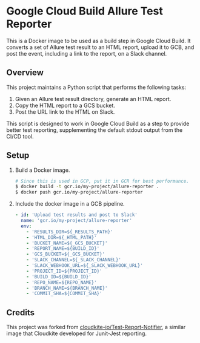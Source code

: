 # Google Cloud Build Allure Test Reporter

This is a Docker image to be used as a build step in Google Cloud Build. It converts a set of Allure test result to an HTML report, upload it to GCB, and post the event, including a link to the report, on a Slack channel.

## Overview

This project maintains a Python script that performs the following tasks:

1. Given an Allure test result directory, generate an HTML report.
1. Copy the HTML report to a GCS bucket.
1. Post the URL link to the HTML on Slack.

This script is designed to work in Google Cloud Build as a step to provide better test reporting, supplementing the default stdout output from the CI/CD tool.

## Setup

1. Build a Docker image.

   ```bash
   # Since this is used in GCP, put it in GCR for best performance.
   $ docker build -t gcr.io/my-project/allure-reporter .
   $ docker push gcr.io/my-project/allure-reporter
   ```

1. Include the docker image in a GCB pipeline.

   ```yaml
   - id: 'Upload test results and post to Slack'
     name: 'gcr.io/my-project/allure-reporter'
     env:
       - 'RESULTS_DIR=${_RESULTS_PATH}'
       - 'HTML_DIR=${_HTML_PATH}'
       - 'BUCKET_NAME=${_GCS_BUCKET}'
       - 'REPORT_NAME=${BUILD_ID}'
       - 'GCS_BUCKET=${_GCS_BUCKET}'
       - 'SLACK_CHANNEL=${_SLACK_CHANNEL}'
       - 'SLACK_WEBHOOK_URL=${_SLACK_WEBHOOK_URL}'
       - 'PROJECT_ID=${PROJECT_ID}'
       - 'BUILD_ID=${BUILD_ID}'
       - 'REPO_NAME=${REPO_NAME}'
       - 'BRANCH_NAME=${BRANCH_NAME}'
       - 'COMMIT_SHA=${COMMIT_SHA}'
   ```

## Credits

This project was forked from [cloudkite-io/Test-Report-Notifier](https://github.com/cloudkite-io/Test-Report-Notifier), a similar image that Cloudkite developed for Junit-Jest reporting.
